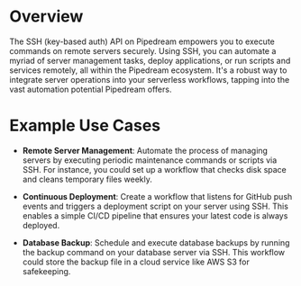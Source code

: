 # Overview

The SSH (key-based auth) API on Pipedream empowers you to execute commands on remote servers securely. Using SSH, you can automate a myriad of server management tasks, deploy applications, or run scripts and services remotely, all within the Pipedream ecosystem. It's a robust way to integrate server operations into your serverless workflows, tapping into the vast automation potential Pipedream offers.

# Example Use Cases

- **Remote Server Management**: Automate the process of managing servers by executing periodic maintenance commands or scripts via SSH. For instance, you could set up a workflow that checks disk space and cleans temporary files weekly.

- **Continuous Deployment**: Create a workflow that listens for GitHub push events and triggers a deployment script on your server using SSH. This enables a simple CI/CD pipeline that ensures your latest code is always deployed.

- **Database Backup**: Schedule and execute database backups by running the backup command on your database server via SSH. This workflow could store the backup file in a cloud service like AWS S3 for safekeeping.
